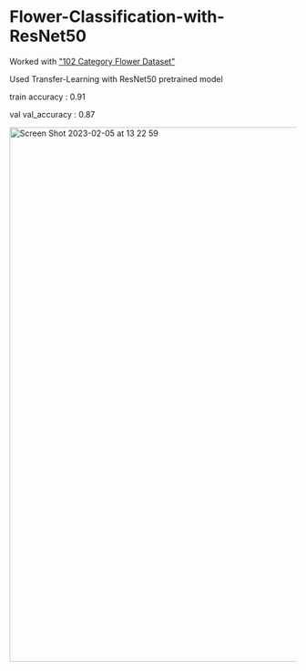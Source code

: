 # Flower-Classification-with-ResNet50

Worked with ["102 Category Flower Dataset"](https://www.robots.ox.ac.uk/~vgg/data/flowers/102/) 

Used Transfer-Learning with ResNet50 pretrained model


train accuracy :  0.91

val val_accuracy :  0.87

<img width="938" alt="Screen Shot 2023-02-05 at 13 22 59" src="https://user-images.githubusercontent.com/91089959/216813567-05288b58-78be-496a-83bb-14e39f69fa38.png">
